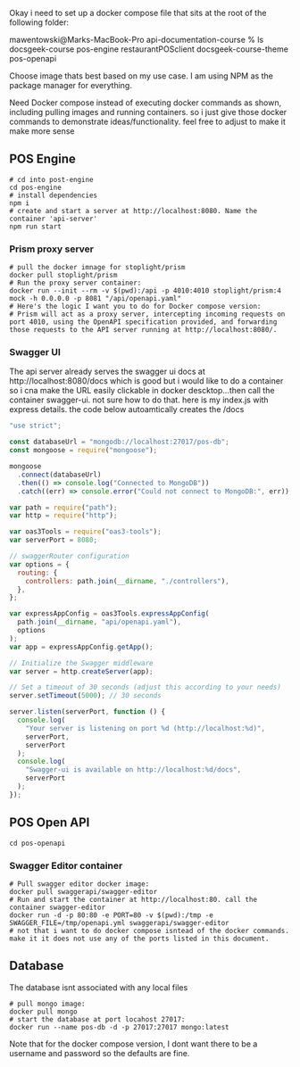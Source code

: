 

Okay i need to set up a docker compose file that sits at the root of the following folder:

mawentowski@Marks-MacBook-Pro api-documentation-course % ls
docsgeek-course		pos-engine		restaurantPOSclient
docsgeek-course-theme	pos-openapi

Choose image thats best based on my use case. I am using NPM as the package manager for everything.

Need Docker compose instead of executing docker commands as shown, including pulling images and running containers. so i just give those docker commands to demonstrate ideas/functionality. feel free to adjust to make it make more sense

## POS Engine

```shell
# cd into post-engine
cd pos-engine
# install dependencies
npm i
# create and start a server at http://localhost:8080. Name the container 'api-server'
npm run start
```

### Prism proxy server

```shell
# pull the docker imnage for stoplight/prism
docker pull stoplight/prism
# Run the proxy server container:
docker run --init --rm -v $(pwd):/api -p 4010:4010 stoplight/prism:4 mock -h 0.0.0.0 -p 8081 "/api/openapi.yaml"
# Here's the logic I want you to do for Docker compose version:
# Prism will act as a proxy server, intercepting incoming requests on port 4010, using the OpenAPI specification provided, and forwarding those requests to the API server running at http://localhost:8080/.
```


### Swagger UI

The api server already serves the swagger ui docs at http://localhost:8080/docs which is good but i would like to do a container so i cna make the URL easily clickable in docker descktop...then call the container swagger-ui. not sure how to do that. here is my index.js with express details. the code below autoamtically creates the /docs

```javascript
"use strict";

const databaseUrl = "mongodb://localhost:27017/pos-db";
const mongoose = require("mongoose");

mongoose
  .connect(databaseUrl)
  .then(() => console.log("Connected to MongoDB"))
  .catch((err) => console.error("Could not connect to MongoDB:", err));

var path = require("path");
var http = require("http");

var oas3Tools = require("oas3-tools");
var serverPort = 8080;

// swaggerRouter configuration
var options = {
  routing: {
    controllers: path.join(__dirname, "./controllers"),
  },
};

var expressAppConfig = oas3Tools.expressAppConfig(
  path.join(__dirname, "api/openapi.yaml"),
  options
);
var app = expressAppConfig.getApp();

// Initialize the Swagger middleware
var server = http.createServer(app);

// Set a timeout of 30 seconds (adjust this according to your needs)
server.setTimeout(5000); // 30 seconds

server.listen(serverPort, function () {
  console.log(
    "Your server is listening on port %d (http://localhost:%d)",
    serverPort,
    serverPort
  );
  console.log(
    "Swagger-ui is available on http://localhost:%d/docs",
    serverPort
  );
});

```

<!-- Pull the `swagger-ui` image now (I dont have the command), and run it against the `openapi.yml` file in the project root.

```shell
docker pull swaggerapi/swagger-ui
docker run -d -p 8080:8000 -e PORT=8000 -v $(pwd):/tmp -e SWAGGER_JSON=/tmp/openapi.yml -e URL=/docs swaggerapi/swagger-ui
``` -->


## POS Open API

```shell
cd pos-openapi
```

### Swagger Editor container
```shell
# Pull swagger editor docker image:
docker pull swaggerapi/swagger-editor
# Run and start the container at http://localhost:80. call the container swagger-editor
docker run -d -p 80:80 -e PORT=80 -v $(pwd):/tmp -e SWAGGER_FILE=/tmp/openapi.yml swaggerapi/swagger-editor
# not that i want to do docker compose isntead of the docker commands. make it it does not use any of the ports listed in this document.
```



## Database

The database isnt associated with any local files

```shell
# pull mongo image:
docker pull mongo
# start the database at port locahost 27017:
docker run --name pos-db -d -p 27017:27017 mongo:latest
```

Note that for the docker compose version, I dont want there to be a username and password so the defaults are fine.
